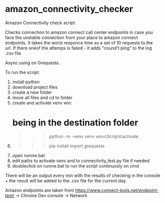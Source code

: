 # amazon_connectivity_checker
Amazon Connectivity check script

Checks connection to amazon connect call center endpoints in case you face the unstable connection from your place to amazon connect endpoints.
It takes the worst responce time as a set of 10 requests to the url.
If there oneof the attemps is failed - it adds "cound't ping" to the log .csv file

Async using on Grequests.


To run the script:
1. install python
2. download project files
3. create a new folder
4. move all files and cd to folder
5. create and activate venv 
  win:
    # being in the destination folder
    >>>python -m -venv venv
    >>>venv\Scripts\activate
6. >>>pip install import grequests
7. open runme.bat
8. edit paths to activate venv and to connectivity_test.py file if needed
9. doubleclick on runme.bat to run the script continuosly on cmd

There will be an output every min with the results of checking in the console + the result will be added to the .csv file for the current day.

Amazon endpoints are taken from https://www.connect-tools.net/endpoint-test/ -> Chrome Dev console -> Network
